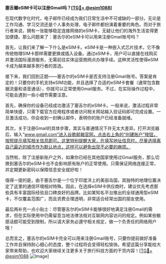 **塞舌爾eSIM卡可以注册Gmail吗？[[TG💪+ @esim1088](https://t.me/s/esim1088)]**

在现代数字化时代，电子邮件已经成为我们日常生活中不可或缺的一部分。无论是工作沟通、学习交流还是个人事务处理，电子邮件都扮演着重要的角色。而对于旅行者来说，拥有一张能够稳定连接网络的eSIM卡，无疑让他们的海外生活变得更加便捷。那么问题来了：塞舌尔的eSIM卡可以用来注册Gmail账号吗？

首先，让我们来了解一下什么是eSIM卡。eSIM卡是一种嵌入式芯片技术，它不像传统物理SIM卡那样需要更换或插入设备。通过eSIM卡，用户可以直接在线购买并激活国际漫游服务，无需前往实体运营商网点办理手续。这种灵活性使得eSIM卡成为越来越多旅行者的首选。

接下来，我们回到正题——塞舌尔的eSIM卡是否支持注册Gmail账号。答案是肯定的！只要你的手机支持eSIM功能，并且选择了合适的eSIM卡套餐（通常包含数据流量和语音通话），你就可以正常使用Gmail服务。不过，在实际操作过程中，可能会遇到一些小细节需要注意。

首先，确保你的设备已经成功激活了塞舌尔的eSIM卡。一般来说，激活过程非常简单快捷，只需下载官方应用程序或者访问相关网站输入验证码即可完成设置。一旦激活成功，你会收到一封确认邮件，表明你的账户已经准备就绪。

其次，关于注册Gmail的具体步骤，其实与普通情况下并无太大差异。打开浏览器后，输入“www.gmail.com”进入谷歌邮箱官网，点击右上角的“创建账户”按钮，按照提示填写相关信息即可。这里特别提醒大家，在填写地址信息时，尽量选择离自己最近的城市作为默认地点，这样可以避免出现不必要的麻烦。

当然啦，除了注册新账户之外，如果你已经在其他国家使用过Gmail服务，那么切换到塞舌尔的eSIM卡也不会影响原有账户的正常使用。只需保证网络连接正常，并定期更新密码以保障信息安全就好啦！

值得一提的是，由于塞舌尔是一个位于印度洋上的美丽岛国，其独特的地理位置决定了这里的通信环境相对特殊。因此，在选择eSIM卡供应商时，建议优先考虑那些具有丰富国际经验且口碑良好的品牌。比如某知名平台推出的全球通用型eSIM卡，不仅覆盖范围广，而且资费合理透明，非常适合经常出国的朋友使用。

最后再补充一点小贴士：尽管塞舌尔的eSIM卡能够很好地满足注册Gmail的需求，但在实际使用中仍需留意当地法律法规对互联网内容访问的规定。例如某些敏感话题可能受到限制，所以请大家务必遵守相关规定，做一个负责任的网络用户哦！

总而言之，塞舌尔的eSIM卡完全可以用来注册Gmail账号，只要你提前做好准备工作并且保持耐心细心的态度，整个过程将会变得轻松愉快。希望这篇分享能给大家带来帮助，也欢迎大家继续关注更多关于旅行科技方面的干货内容！[[TG💪+ @esim1088](https://t.me/s/esim1088) ![Image](https://i.postimg.cc/4NQfJmqS/Snipaste-2025-05-13-00-14-12.png)]